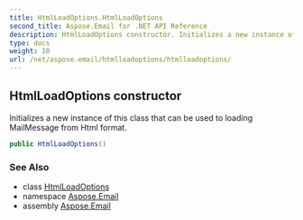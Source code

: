 ```yaml
---
title: HtmlLoadOptions.HtmlLoadOptions
second_title: Aspose.Email for .NET API Reference
description: HtmlLoadOptions constructor. Initializes a new instance of this class that can be used to loading MailMessage from Html format
type: docs
weight: 10
url: /net/aspose.email/htmlloadoptions/htmlloadoptions/
---
```

## HtmlLoadOptions constructor

Initializes a new instance of this class that can be used to loading MailMessage from Html format.

```csharp
public HtmlLoadOptions()
```

### See Also

* class [HtmlLoadOptions](../)
* namespace [Aspose.Email](../../htmlloadoptions/)
* assembly [Aspose.Email](../../../)


